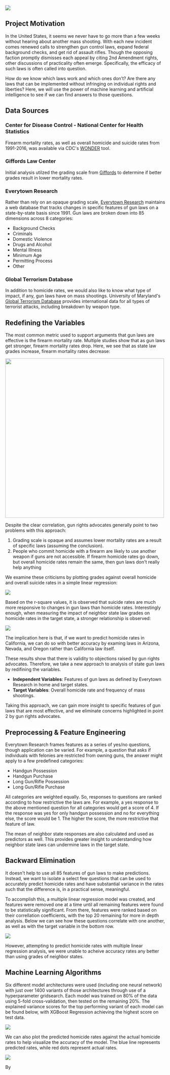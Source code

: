 <img src='/readme_images/main.jpg'>

## Project Motivation
In the United States, it seems we never have to go more than a few weeks without hearing about another mass shooting. With each new incident comes renewed calls to strengthen gun control laws, expand federal background checks, and get rid of assault rifles. Though the opposing faction promptly dismisses each appeal by citing 2nd Amendment rights, other discussions of practicality often emerge. Specifically, the efficacy of such laws is often called into question.

How do we know which laws work and which ones don’t? Are there any laws that can be implemented without infringing on individual rights and liberties? Here, we will use the power of machine learning and artificial intelligence to see if we can find answers to those questions.

## Data Sources
### Center for Disease Control - National Center for Health Statistics
Firearm mortality rates, as well as overall homicide and suicide rates from 1991-2016, was available via CDC's [WONDER](https://wonder.cdc.gov/mortSQL.html) tool.

### Giffords Law Center
Initial analysis utilzed the grading scale from [Giffords](https://lawcenter.giffords.org/scorecard/) to determine if better grades result in lower mortality rates.

### Everytown Research
Rather than rely on an opaque grading scale, [Everytown Research](https://everytownresearch.org/navigator/trends.html?dataset=background_checks) maintains a web database that tracks changes in specific features of gun laws on a state-by-state basis since 1991. Gun laws are broken down into 85 dimensions across 8 categories:

- Background Checks
- Criminals
- Domestic Violence
- Drugs and Alcohol
- Mental Illness
- Minimum Age
- Permitting Process
- Other

### Global Terrorism Database
In addition to homicide rates, we would also like to know what type of impact, if any, gun laws have on mass shootings. University of Maryland's [Global Terrorism Database](https://www.start.umd.edu/gtd/) provides international data for all types of terrorist attacks, including breakdown by weapon type.

## Redefining the Variables
The most common metric used to support arguments that gun laws are effective is the firearm mortality rate. Multiple studies show that as gun laws get stronger, firearm mortality rates drop. Here, we see that as state law grades increase, firearm mortality rates decrease:

<img src='/readme_images/firearm_mortality.png' style='width: 500px;'>

Despite the clear correlation, gun rights advocates generally point to two problems with this approach:

1. Grading scale is opaque and assumes lower mortality rates are a result of specific laws (assuming the conclusion).
2. People who commit homicide with a firearm are likely to use another weapon if guns are not accessible. If firearm homicide rates go down, but overall homicide rates remain the same, then gun laws don't really help anything

We examine these criticisms by plotting grades against overall homicide and overall suicide rates in a simple linear regression:

<img src='/readme_images/homicide_suicide.png'>

Based on the r-square values, it is observed that suicide rates are much more responsive to changes in gun laws than homicide rates. Interestingly enough, when measuring the impact of neighbor state law grades on homicide rates in the target state, a stronger relationship is observed:

<img src='/readme_images/homicide_suicide_neighbors.png'>

The implication here is that, if we want to predict homicide rates in California, we can do so with better accuracy by examing laws in Arizona, Nevada, and Oregon rather than California law itself.

These results show that there is validity to objections raised by gun rights advocates. Therefore, we take a new approach to analysis of state gun laws by redifining the variables.

- **Independent Variables**: Features of gun laws as defined by Everytown Research in home and target states.
- **Target Variables**: Overall homicide rate and frequency of mass shootings.

Taking this approach, we can gain more insight to specific features of gun laws that are most effective, and we eliminate concerns highlighted in point 2 by gun rights advocates.

## Preprocessing & Feature Engineering
Everytown Research frames features as a series of yes/no questions, though application can be varied. For example, a question that asks if individuals with felonies are restricted from owning guns, the answer might apply to a few predefined categories:

- Handgun Possession
- Handgun Purchase
- Long Gun/Rifle Possession
- Long Gun/Rifle Purchase

All categories are weighted equally. So, responses to questions are ranked according to how restrictive the laws are. For example, a yes response to the above mentioned question for all categories would get a score of 4. If the response was yes for only handgun possession and no for everything else, the score would be 1. The higher the score, the more restrictive that feature of law.

The mean of neighbor state responses are also calculated and used as predictors as well. This provides greater insight to understanding how neighbor state laws can undermine laws in the target state.

## Backward Elimination
It doesn't help to use all 85 features of gun laws to make predictions. Instead, we want to isolate a select few questions that can be used to accurately predict homicide rates and have substantial variance in the rates such that the difference is, in a practical sense, meaningful. 

To accomplish this, a multiple linear regression model was created, and features were removed one at a time until all remaining features were found to be statistically significant. From there, features were ranked based on their correllation coefficients, with the top 20 remaining for more in depth analysis. Below we can see how these questions correlate with one another, as well as with the target variable in the bottom row.

<img src='/readme_images/questions_heatmap.png'>

However, attempting to predict homicide rates with multiple linear regression analysis, we were unable to acheive accuracy rates any better than using grades of neighbor states.

## Machine Learning Algorithms
Six different model architectures were used (including one neural network) with just over 1400 variants of those architectures through use of a hyperparameter gridsearch. Each model was trained on 80% of the data using 5-fold cross-validation, then tested on the remaining 20%. The explained variance scores for the top performing variant of each model can be found below, with XGBoost Regression achieving the highest score on test data. 

<img src='/readme_images/compare_models.png'>

We can also plot the predicted homicide rates against the actual homicide rates to help visualize the accuracy of the model. The blue line represents predicted rates, while red dots represent actual rates.

<img src='/readme_images/xgboost_predictions.png'>

By 